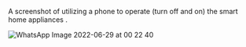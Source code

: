 A screenshot of utilizing a phone to operate (turn off and on) the smart home appliances
.


![WhatsApp Image 2022-06-29 at 00 22 40](https://user-images.githubusercontent.com/72282670/177449682-5cf473b2-e298-4c1b-8ad1-3ded78a20800.jpeg)
